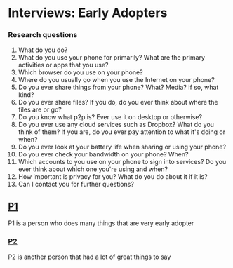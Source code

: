 # Interviews: Early Adopters

### Research questions

1. What do you do?
2. What do you use your phone for primarily? What are the primary activities or apps that you use?
3. Which browser do you use on your phone?
4. Where do you usually go when you use the Internet on your phone?
5. Do you ever share things from your phone? What? Media? If so, what kind?
6. Do you ever share files? If you do, do you ever think about where the files are or go?
7. Do you know what p2p is? Ever use it on desktop or otherwise?
8. Do you ever use any cloud services such as Dropbox? What do you think of them? If you are, do you ever pay attention to what it's doing or when?
9. Do you ever look at your battery life when sharing or using your phone?
10. Do you ever check your bandwidth on your phone? When?
11. Which accounts to you use on your phone to sign into services? Do you ever think about which one you're using and when?
12. How important is privacy for you? What do you do about it if it is?
13. Can I contact you for further questions?

## [P1](p1.md)

P1 is a person who does many things that are very early adopter

### [P2](p2.md)

P2 is another person that had a lot of great things to say



